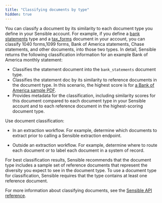 ```yaml
---
title: "Classifying documents by type"
hidden: true
---
```


You can classify a document by its similarity to each document type you define in your Sensible account.  For example,  if you define a [bank statements](https://github.com/sensible-hq/sensible-configuration-library/tree/main/bank_statements) type and a [tax_forms](https://github.com/sensible-hq/sensible-configuration-library/tree/main/tax_forms) document in your account, you can classify 1040 forms,1099 forms, Bank of America statements, Chase statements, and other documents, into those two types. In detail, Sensible returns the following classification information for an example Bank of America monthly statement:

- Classifies the statement document into the `bank_statements` document type.
- Classifies the statement doc by its similarity to reference documents in the document type. In this scenario, the highest score is for [a Bank of America sample PDF](https://github.com/sensible-hq/sensible-configuration-library/blob/main/bank_statements/bank_of_america/boa_sample.pdf).
-  Provides metadata for the classification, including similarity scores for this document compared to each document type in your Sensible account and to each reference document in the highest-scoring document type.

Use document classification:

- In an extraction workflow. For example, determine which documents to extract prior to calling a Sensible extraction endpoint.

- Outside an extraction workflow. For example, determine where to route each document or to label each document in a system of record.

For best classification results, Sensible recommends that the document type includes a sample set of reference documents that represent the diversity you expect to see in the document type. To use a document type for classification, Sensible requires that the type contains at least one reference document.

For more information about classifying documents, see the [Sensible API reference](ref:classify-documents-async).
